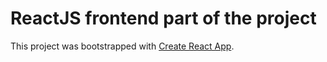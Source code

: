 # ReactJS frontend part of the project

This project was bootstrapped with [Create React App](https://github.com/facebook/create-react-app).
